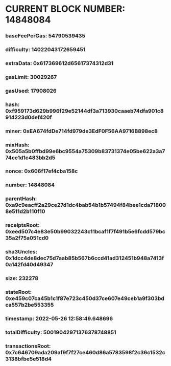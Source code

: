 # CURRENT BLOCK NUMBER: 14848084

### baseFeePerGas: 54790539435
### difficulty: 14022043172659451
### extraData: 0x617369612d65617374312d31
### gasLimit: 30029267
### gasUsed: 17908026
### hash: 0xf959173d629b996f29e52144df3a713930caaeb74dfa901c8914223d0def420f
### miner: 0xEA674fdDe714fd979de3EdF0F56AA9716B898ec8
### mixHash: 0x505a5b0ffbd99e6bc9554a75309b83731374e05be622a3a774ce1d1c483bb2d5
### nonce: 0x606f17ef4cba158c
### number: 14848084
### parentHash: 0xa9c9eacff2a29ce27d1dc4bab54b1b57494f84bee1cda718008e511d2b110f10
### receiptsRoot: 0xeed507c4e83e50b99032243c11bcaf1f7f491b5e6fcdd579bc35a2f75a051cd0
### sha3Uncles: 0x1dcc4de8dec75d7aab85b567b6ccd41ad312451b948a7413f0a142fd40d49347
### size: 232278
### stateRoot: 0xe459c07ca45b1c1f87e723c450d37ce607e49ceb1a9f303bdca557b2be553355
### timestamp: 2022-05-26 12:58:49.648696
### totalDifficulty: 50019042971376378748851
### transactionsRoot: 0x7c646709ada209af9f7f27ce460d86a5783598f2c36c1532c3138bfbe5e518d4
